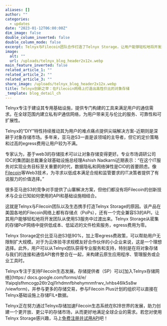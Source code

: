 ```yaml
---
aliases: []
author: ""
categories:
  - updates
date: "2023-01-12T06:00:00Z"
dim_image: false
double_column_inverted: false
double_column_mode: false
excerpt: Telnyx与Filecoin团队合作打造了Telnyx Storage，让用户能够轻松地将开发团队从使用S3服务中过渡出来。
image:
  alt: ""
  url: /uploads/telnyx_blog_header2x12x.webp
main_feature_inverted: false
related_article_1: ""
related_article_2: ""
related_article_3: ""
share_image: /uploads/telnyx_blog_header2x12x.webp
title: Telnyx创新之举：在Filecoin网络上打造出高性价比的对象存储
_template: blog_detail_ch
---
```


Telnyx专注于建设其专用基础设施，提供专门构建的工具来满足用户的通信需求。在全球范围内建立私有IP通信网络，为用户带来无与伦比的服务、可靠性和可扩展性。

Telnyx的“DIY”特性持续推动其为用户的难点痛点提供尖端解决方案-近期则是深耕于对象存储市场。多年来，亚马逊S3一直是该领域的主导者，但它的定价策略和过高的egress费用让用户较为不满。

专家认为，基于web3的存储技术可以让对象存储变得更好。专业市场调研公司IDC的集团副总裁兼全球基础设施总经理Ashish Nadkarni近期表示：“在这个IT服务对实现业务目标至关重要的时代，数据隐私和网络弹性是CIO的首要顾虑。像[Filecoin](https://filecoin.io/)等Web3技术，为寻求以低成本满足合规和监管要求的IT决策者提供了有说服力的价值选择。”

很多亚马逊S3的竞争对手提供了山寨解决方案，但他们都没有将Filecoin的创新技术与企业已知如何使用的API和基础设施相结合。

这就是Telnyx与Filecoin团队以及生态携手打造Telnyx Storage的原因。该产品在美国各地的Filecoin网络上都有存储点（PoPs），还有一个完全兼容S3的API，让其用户能够轻松地将开发团队从使用S3服务中过渡出来。Telnyx Storage从密集的存储PoP网络中提供低成本、低延迟的文件检索服务，egress费用为零。

Telnyx Storage定价比亚马逊S3低90%，加上零egress费政策，可以帮助用户无限制扩大规模。对于为云体验寻求规模友好合作伙伴的小企业来说，这是一个理想选择。此外，用户可以从Telnyx团队获得专业服务和支持，特别是在将对象存储与我们的连接和通信API套件整合在一起，来构建云原生应用程序、管理服务或企业工具时。

Telnyx专注于支持Filecoin生态发展。存储提供者（SP）可以[加入Telnyx存储网络](https:/ docs.google.com/forms/d/e/ 1faipqlsfhmcogp26tr2qjl1rhdmnfbhehymnmfrwv_lvhbs46lk5s8w /viewform)，并参与更多的存储交易，参与Filecoin Plus计划的组织可以直接在Telnyx基础设施上存储FIL+数据。

Telnyx正在努力通过Telnyx存储加速Filecoin生态系统在B2B世界的发展，助力创建一个更开放、更公平的存储市场，从而更好地满足全球企业的需求。若您对使用Telnyx Storage感兴趣，马上[免费注册并试用API](http://telnyx.com/sign-up)吧！
